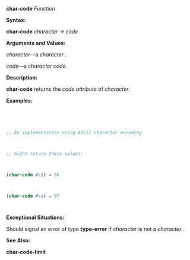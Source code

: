 **char-code** *Function* 



**Syntax:** 



**char-code** *character → code* 



**Arguments and Values:** 



*character*—a *character* . 



*code*—a *character code*. 



**Description:** 



**char-code** returns the *code attribute* of *character*. 



**Examples:**
```lisp
 



;; An implementation using ASCII character encoding 



;; might return these values: 



(char-code #\$) → 36 



(char-code #\a) → 97 




```
**Exceptional Situations:** 



Should signal an error of *type* **type-error** if *character* is not a *character* . 



**See Also:** 



**char-code-limit** 







 



 




